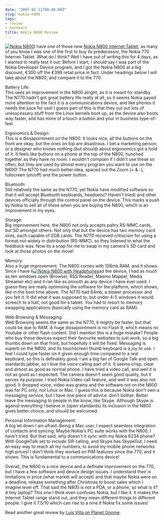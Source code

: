 ```yaml
---
date: "2007-02-11T00:00:00Z"
slug: nokia-n800
tags:
- review
- hardware
title: Nokia N800 Review
---
```


[![Nokia
N800](http://img76.imageshack.us/img76/8830/nokian800internettabletdn5.jpg "Nokia N800")](http://img76.imageshack.us/my.php?image=nokian800internettabletdn5.jpg "Hosted Kindly by Imageshack")I
have one of those new [Nokia N800 Internet
Tablet](http://europe.nokia.com/phones/n800 "Nokia N800 Internet Tablet"),
as many of you know I was one of the first to buy its predecessor, the
Nokia 770 Internet Tablet. What do I think? Well I have put of writing
this for 4 days, as I wanted to really test it out. Before I start, I
should say I was part of the Nokia Developer Device program, and I got
the Nokia N800 at a big discount, €300 off the €399 retail price in
fact. Under headings below I will take about the N800, and compare it to
the 770:  
  
Battery Life:  
This sees an improvement in the N800 alright, as it is meant for
standby. The N770 hadn't got great battery life really at all, so it
seems Nokia payed more attention to the fact it is a communications
device, and like phones it needs the juice for use! I guess part of this
is that they cut out lots of unesscessary stuff from the Linux kernels
boot up, as the device also boots way faster, and has more of a touch a
button and your in business type-of-feel.  
  
Ergonomics & Design:  
This is a dissapointment on the N800. It looks nice, all the buttons on
the front are okay, but the ones on top are disastrous. I bet a
marketing person, or a designer who knows nothing (but should) about
ergonomics got a hold of it. It feels like buttons on a phone at the top
of the N800, hunched together as they have no room. I wouldn't complain
if I didn't use these so often, but they are used by almost every
program you want to use on the N800! The N770 had much better idea,
spaced out the Zoom (+ & -), fullscreen (on/off) and the power button.  
  
Bluetooth:  
Still relatively the same as the N770, yet Nokia have modified software
so that it will accept Bluetooth keyboards, headsets(? Haven't tried)
and other devices officially through the control panel on the device.
This marks a push by Nokia to sell all of these when you are buying the
N800, which is an improvement in my eyes.  
  
Storage:  
Big improvement here, the N800 not only accepts paltry RS-MMC cards, but
SD amongst others. Not only that but the device has two memory card
slots, each capable of 2GB cards. The N770 recieved critiscism for using
a format not widely in distribution (RS-MMC), so they listened to what
the feedback was. Now its a snap for me to swap in my camera's SD card
and look at those photos on the move!  
  
Memory:  
Also a huge improvement. The N800 comes with 128mb RAM, and it shows.
Since I have h[![Nokia N800 with
Headphones](http://img260.imageshack.us/img260/5447/nokian800cd2.jpg "Nokia N800 with Headphones")](http://img260.imageshack.us/my.php?image=nokian800cd2.jpg "Image Kindly Hosted ny Imageshack")ad
the device, I had as much as ten windows open (Browser, RSS Reader,
Maemo Mapper, Media Streamer etc) and it ran like as smooth as any
device I have ever used. I guess they are really optimising the software
for the platform, which shows, like in the boot time above. The N770 had
64mb, a slower processor and you felt it. It did what it was supposed
to, but under 4-5 windows it would screech to a halt, not good for a
tablet. You had to resort to memory swapping applications (basically
using the memory card as RAM).  
  
Web Browsing & Messaging:  
Web Browsing seems the same as the N770, it mighty be faster, but that
could be due to RAM. A huge dissapointment is no Flash 9, which means no
Youtube or other flash content. Did I mention this is a huge mistake?
People who buy these devices expect their favourite websites to just
work, so a big thumbs down on that front, but hopefully it will be
fixed. Messaging is superb on the N800, and its touchscreen thumb
keyboard is a joy to use. I feel I could type faster on it given enough
time compared to a real keyboard, so this is definately good. I am a big
fan of Google Talk and open standards jabber, so I love the voice
calling part of it. It seems crisp, clear and almost as good as normal
phone. I have tried a video call, and well it is not as good as I
expected. The camera doesn't seem good quality, but it serves ita
purpose. I tried Nokia Video call feature, and well it was also not
good. It dropped voice, video was grainy and the software not on the
N800 was for PC only, not Linux or Mac. I guess this is because Nokia
don't own a messaging service, but I have one piece of advice: don't
bother. Better leave the messaging to people in the know, like Skype.
Although Skype is against everything I believe in (open standards) its
inclusion in the N800 gives better choice, and should be welcomed.  
  
Personal Information Management:  
A big let down I am afraid. Being a Mac user, I expect seamless
integration of contacts and syncing. Maybe Nokia's PC suite works with
the N800, I have't tried. But that said, why doesn't it sync with my
Nokia 6234 phone? With GoogleTalk set to include SIP calling, and Skype
has SkypeOut, I need an easy way to reach all my numbers, to avoid my
mobile phone networks high prices! I don't think they worked on PIM
features since the 770, and it shows. This is fundamental to a
communications device!  
  
Overall, the N800 is a nice device and a definate improvement on the
770, but I have a few software and device design issues. I understand
their is limitations in price (what market will accept) and that maybe
Nokia were on a deadline, release something after Christmas to boost
sales which I imagine level off. That said the N800 is not a PDA, or a
phone, so what is it? A tiny laptop? This one I think even confuses
Nokia, but I like it. It makes the Internet Tablet range stand out, and
they mean different things to different people. I give it 7.5/10 which
can rise to a nine if Nokia fix some issues!  
  
Read another great review by [Luis Villa on Planet
Gnome](http://swik.net/GNOME/Planet+GNOME/Luis+Villa:+n800+notes/w5pt "Luis Villa Review Nokia N800").